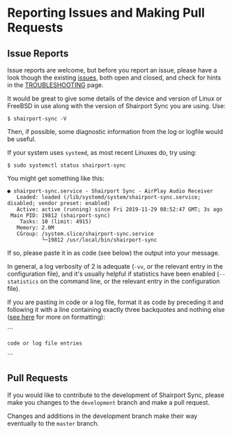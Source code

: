 
Reporting Issues and Making Pull Requests
====

Issue Reports
----
Issue reports are welcome, but before you report an issue, please have a look though the existing [issues](https://github.com/mikebrady/shairport-sync/issues), both open and closed, and check for hints in the [TROUBLESHOOTING](TROUBLESHOOTING.md) page.

It would be great to give some details of the device and version of Linux or FreeBSD in use along with the version of Shairport Sync you are using. Use:
```
$ shairport-sync -V
```
Then, if possible, some diagnostic information from the log or logfile would be useful.

If your system uses `systemd`, as most recent Linuxes do, try using:
```
$ sudo systemctl status shairport-sync
```
You might get something like this:
```
● shairport-sync.service - Shairport Sync - AirPlay Audio Receiver
   Loaded: loaded (/lib/systemd/system/shairport-sync.service; disabled; vendor preset: enabled)
   Active: active (running) since Fri 2019-11-29 08:52:47 GMT; 3s ago
 Main PID: 19812 (shairport-sync)
    Tasks: 10 (limit: 4915)
   Memory: 2.0M
   CGroup: /system.slice/shairport-sync.service
           └─19812 /usr/local/bin/shairport-sync

```

If so, please paste it in as code (see below) the output into your message.

In general, a log verbosity of 2 is adequate (`-vv`, or the relevant entry in the configuration file), and it's usually helpful if statistics have been enabled (`--statistics` on the command line, or the relevant entry in the configuration file).

If you are pasting in code or a log file, format it as code by preceding it and following it with a line containing exactly three backquotes and nothing else ([see here](https://guides.github.com/features/mastering-markdown/) for more on formatting): 

\`\`\`
```
code or log file entries
```
\`\`\`

Pull Requests
----
If you would like to contribute to the development of Shairport Sync, please make you changes to the `development` branch and make a pull request.

Changes and additions in the development branch make their way eventually to the `master` branch.


